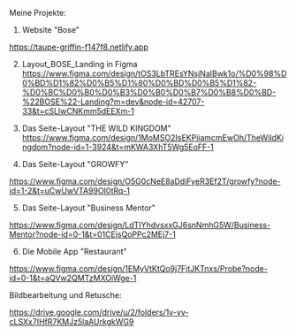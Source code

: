 Meine Projekte:

1. Website "Bose"

https://taupe-griffin-f147f8.netlify.app

2. Layout_BOSE_Landing in Figma
https://www.figma.com/design/tOS3LbTREsYNsjNaIBwk1o/%D0%98%D0%BD%D1%82%D0%B5%D1%80%D0%BD%D0%B5%D1%82-%D0%BC%D0%B0%D0%B3%D0%B0%D0%B7%D0%B8%D0%BD-%22BOSE%22-Landing?m=dev&node-id=42707-33&t=cSLlwCNKmm5dEEXm-1

3. Das Seite-Layout "THE WILD KINGDOM"
https://www.figma.com/design/1MoMSO2IsEKPiiamcmEwOh/TheWildKingdom?node-id=1-3924&t=mKWA3XhT5Wg5EoFF-1

4. Das Seite-Layout "GROWFY"

https://www.figma.com/design/O5G0cNeE8aDdiFyeR3Ef2T/growfy?node-id=1-2&t=uCwUwVTA99OI0tRq-1

5. Das Seite-Layout "Business Mentor"

https://www.figma.com/design/LdTIYhdvsxxGJ6snNmhG5W/Business-Mentor?node-id=0-1&t=01CEjsQoPPc2MEj7-1

6. Die Mobile App "Restaurant" 

https://www.figma.com/design/1EMyVtKtQo9j7FjtJKTnxs/Probe?node-id=0-1&t=aQVw2QMTzMXOiWge-1




Bildbearbeitung und Retusche:

https://drive.google.com/drive/u/2/folders/1v-vv-cLSXx7IHfR7KMJz5laAUrkgkWG9
